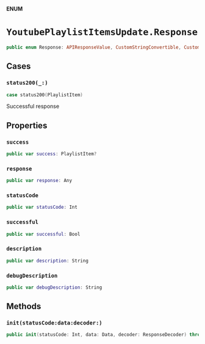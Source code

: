 **ENUM**

# `YoutubePlaylistItemsUpdate.Response`

```swift
public enum Response: APIResponseValue, CustomStringConvertible, CustomDebugStringConvertible
```

## Cases
### `status200(_:)`

```swift
case status200(PlaylistItem)
```

Successful response

## Properties
### `success`

```swift
public var success: PlaylistItem?
```

### `response`

```swift
public var response: Any
```

### `statusCode`

```swift
public var statusCode: Int
```

### `successful`

```swift
public var successful: Bool
```

### `description`

```swift
public var description: String
```

### `debugDescription`

```swift
public var debugDescription: String
```

## Methods
### `init(statusCode:data:decoder:)`

```swift
public init(statusCode: Int, data: Data, decoder: ResponseDecoder) throws
```
